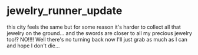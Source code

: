 # jewelry_runner_update
this city feels the same but for some reason it's harder to collect all that jewelry on the ground... and the swords are closer to all my precious jewelry too!? NO!!!! Well there's no turning back now I'll just grab as much as I can  and hope I don't die...  
